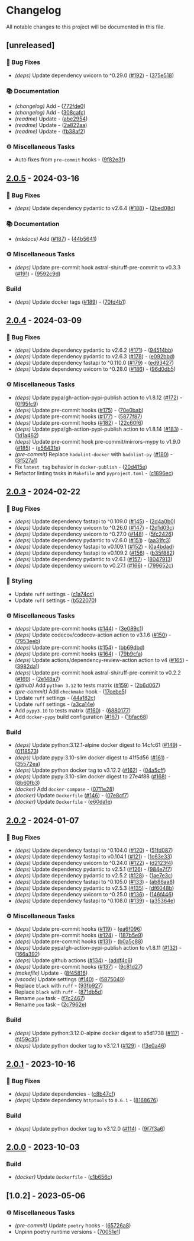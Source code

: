 # Changelog

All notable changes to this project will be documented in this file.

## [unreleased]

### 🐛 Bug Fixes

- *(deps)* Update dependency uvicorn to ^0.29.0 ([#192](https://github.com/DeadNews/deadnews-template-python/issues/192)) - ([375e518](https://github.com/DeadNews/deadnews-template-python/commit/375e5184218c51dfe7a7aaaeda91ef59ed9e0365))

### 📚 Documentation

- *(changelog)* Add - ([772fde0](https://github.com/DeadNews/deadnews-template-python/commit/772fde08332eb4f626179647d42e1a4632b1e6db))
- *(changelog)* Add - ([308cafc](https://github.com/DeadNews/deadnews-template-python/commit/308cafc7fd8ab4b4406b137f3e2628da175083d3))
- *(readme)* Update - ([abe2954](https://github.com/DeadNews/deadnews-template-python/commit/abe29549c25045a2438779c2bde974af16d7976a))
- *(readme)* Update - ([2a822aa](https://github.com/DeadNews/deadnews-template-python/commit/2a822aa8019887e70b5ad9ffb014f856e18bbb5d))
- *(readme)* Update - ([fb38af2](https://github.com/DeadNews/deadnews-template-python/commit/fb38af2414a591f06b7aff4a846f5c2b6973e0f3))

### ⚙️ Miscellaneous Tasks

- Auto fixes from `pre-commit` hooks - ([9f82e3f](https://github.com/DeadNews/deadnews-template-python/commit/9f82e3fdd3dbc408874db39a5dbdcb9898fbb35a))

## [2.0.5](https://github.com/DeadNews/deadnews-template-python/compare/v2.0.4..v2.0.5) - 2024-03-16

### 🐛 Bug Fixes

- *(deps)* Update dependency pydantic to v2.6.4 ([#188](https://github.com/DeadNews/deadnews-template-python/issues/188)) - ([2bed08d](https://github.com/DeadNews/deadnews-template-python/commit/2bed08de5f6571218725031e5bad2aa0d181ec56))

### 📚 Documentation

- *(mkdocs)* Add ([#187](https://github.com/DeadNews/deadnews-template-python/issues/187)) - ([44b5641](https://github.com/DeadNews/deadnews-template-python/commit/44b56417e0fc95a0382178ad3a0dcf22f6506aaf))

### ⚙️ Miscellaneous Tasks

- *(deps)* Update pre-commit hook astral-sh/ruff-pre-commit to v0.3.3 ([#191](https://github.com/DeadNews/deadnews-template-python/issues/191)) - ([9592c9d](https://github.com/DeadNews/deadnews-template-python/commit/9592c9d810141d0962b0ef6f029cc18b762373a2))

### Build

- *(deps)* Update docker tags ([#189](https://github.com/DeadNews/deadnews-template-python/issues/189)) - ([70fd4b1](https://github.com/DeadNews/deadnews-template-python/commit/70fd4b1e92a537dfa9e3a5d09a13269da25836ad))

## [2.0.4](https://github.com/DeadNews/deadnews-template-python/compare/v2.0.3..v2.0.4) - 2024-03-09

### 🐛 Bug Fixes

- *(deps)* Update dependency pydantic to v2.6.2 ([#171](https://github.com/DeadNews/deadnews-template-python/issues/171)) - ([94514bb](https://github.com/DeadNews/deadnews-template-python/commit/94514bbe584329bc43d56fc8f3c2a5e506d8639e))
- *(deps)* Update dependency pydantic to v2.6.3 ([#178](https://github.com/DeadNews/deadnews-template-python/issues/178)) - ([e092bbd](https://github.com/DeadNews/deadnews-template-python/commit/e092bbd1e0dfc664a31be288c45769a3ee98f392))
- *(deps)* Update dependency fastapi to ^0.110.0 ([#179](https://github.com/DeadNews/deadnews-template-python/issues/179)) - ([ed93427](https://github.com/DeadNews/deadnews-template-python/commit/ed93427f789090254bfc693c92982b709526c2b1))
- *(deps)* Update dependency uvicorn to ^0.28.0 ([#186](https://github.com/DeadNews/deadnews-template-python/issues/186)) - ([96d0db5](https://github.com/DeadNews/deadnews-template-python/commit/96d0db51dd9a1c4da227d9287e811ecea27dcc02))

### ⚙️ Miscellaneous Tasks

- *(deps)* Update pypa/gh-action-pypi-publish action to v1.8.12 ([#172](https://github.com/DeadNews/deadnews-template-python/issues/172)) - ([0f95fc9](https://github.com/DeadNews/deadnews-template-python/commit/0f95fc9cb2f5b7d0faa8871c75b76d7f537888fd))
- *(deps)* Update pre-commit hooks ([#175](https://github.com/DeadNews/deadnews-template-python/issues/175)) - ([70e0bab](https://github.com/DeadNews/deadnews-template-python/commit/70e0bab0cbbe4b95277c4a483d94d2cec6df5348))
- *(deps)* Update pre-commit hooks ([#177](https://github.com/DeadNews/deadnews-template-python/issues/177)) - ([5877f87](https://github.com/DeadNews/deadnews-template-python/commit/5877f8707fdced85f90bfde0f0dc6289ec525f61))
- *(deps)* Update pre-commit hooks ([#182](https://github.com/DeadNews/deadnews-template-python/issues/182)) - ([22c60f6](https://github.com/DeadNews/deadnews-template-python/commit/22c60f6563c3454b984ef7c3469516126b7c6f10))
- *(deps)* Update pypa/gh-action-pypi-publish action to v1.8.14 ([#183](https://github.com/DeadNews/deadnews-template-python/issues/183)) - ([1d1a462](https://github.com/DeadNews/deadnews-template-python/commit/1d1a462f534bb18c7ea797260f381d4aa03344d0))
- *(deps)* Update pre-commit hook pre-commit/mirrors-mypy to v1.9.0 ([#185](https://github.com/DeadNews/deadnews-template-python/issues/185)) - ([e56431e](https://github.com/DeadNews/deadnews-template-python/commit/e56431eecf699f596003fd61a4ef79a3f28a03ed))
- *(pre-commit)* Replace `hadolint-docker` with `hadolint-py` ([#180](https://github.com/DeadNews/deadnews-template-python/issues/180)) - ([3f527a1](https://github.com/DeadNews/deadnews-template-python/commit/3f527a18305466c593677922661f5f52c41fd3af))
- Fix `latest tag` behavior in `docker-publish` - ([20d415e](https://github.com/DeadNews/deadnews-template-python/commit/20d415ed76b335a79a6b4247f0befc37205d721a))
- Refactor linting tasks in `Makefile` and `pyproject.toml` - ([c1896ec](https://github.com/DeadNews/deadnews-template-python/commit/c1896ec6a3419d661f211d1324dc8460f6202a87))

## [2.0.3](https://github.com/DeadNews/deadnews-template-python/compare/v2.0.2..v2.0.3) - 2024-02-22

### 🐛 Bug Fixes

- *(deps)* Update dependency fastapi to ^0.109.0 ([#145](https://github.com/DeadNews/deadnews-template-python/issues/145)) - ([2d4a0b0](https://github.com/DeadNews/deadnews-template-python/commit/2d4a0b0babad51c43defbb96eb0cf5a79f26780d))
- *(deps)* Update dependency uvicorn to ^0.26.0 ([#147](https://github.com/DeadNews/deadnews-template-python/issues/147)) - ([2d1d03c](https://github.com/DeadNews/deadnews-template-python/commit/2d1d03c3483835808464901d483cc36b46b0204f))
- *(deps)* Update dependency uvicorn to ^0.27.0 ([#148](https://github.com/DeadNews/deadnews-template-python/issues/148)) - ([5fc2426](https://github.com/DeadNews/deadnews-template-python/commit/5fc2426351c70f89c20f31f2aecda3a1eb3fe17a))
- *(deps)* Update dependency pydantic to v2.6.0 ([#151](https://github.com/DeadNews/deadnews-template-python/issues/151)) - ([aa31fc3](https://github.com/DeadNews/deadnews-template-python/commit/aa31fc3bd56ce971356024cba16a857a3b8f78fa))
- *(deps)* Update dependency fastapi to v0.109.1 ([#152](https://github.com/DeadNews/deadnews-template-python/issues/152)) - ([0a4bdad](https://github.com/DeadNews/deadnews-template-python/commit/0a4bdad4a1a5444664fbd5136bae19c102a77ad8))
- *(deps)* Update dependency fastapi to v0.109.2 ([#156](https://github.com/DeadNews/deadnews-template-python/issues/156)) - ([b35f882](https://github.com/DeadNews/deadnews-template-python/commit/b35f88262a03de07c7391ecc77362f74903fe069))
- *(deps)* Update dependency pydantic to v2.6.1 ([#157](https://github.com/DeadNews/deadnews-template-python/issues/157)) - ([8047913](https://github.com/DeadNews/deadnews-template-python/commit/804791362551743a1faef41016975ba915e3aa11))
- *(deps)* Update dependency uvicorn to v0.27.1 ([#166](https://github.com/DeadNews/deadnews-template-python/issues/166)) - ([799652c](https://github.com/DeadNews/deadnews-template-python/commit/799652c633df2252140b8eaed1eb4caf1074a726))

### 🎨 Styling

- Update `ruff` settings - ([c1a74cc](https://github.com/DeadNews/deadnews-template-python/commit/c1a74cca25d8dbf9c013df8c9b930551719bd931))
- Update `ruff` settings - ([b522070](https://github.com/DeadNews/deadnews-template-python/commit/b522070c29de0ea7aa17a53ab6cedc466e23c780))

### ⚙️ Miscellaneous Tasks

- *(deps)* Update pre-commit hooks ([#144](https://github.com/DeadNews/deadnews-template-python/issues/144)) - ([3e089c1](https://github.com/DeadNews/deadnews-template-python/commit/3e089c103f2e4d7c76a9d3e2bb8a79841b3d0e6f))
- *(deps)* Update codecov/codecov-action action to v3.1.6 ([#150](https://github.com/DeadNews/deadnews-template-python/issues/150)) - ([7953eeb](https://github.com/DeadNews/deadnews-template-python/commit/7953eeb179138f0e4d19aed2d67a32ba3c807f08))
- *(deps)* Update pre-commit hooks ([#154](https://github.com/DeadNews/deadnews-template-python/issues/154)) - ([bb69dbd](https://github.com/DeadNews/deadnews-template-python/commit/bb69dbd1081cd4af907131bb5ed5621153a99caa))
- *(deps)* Update pre-commit hooks ([#164](https://github.com/DeadNews/deadnews-template-python/issues/164)) - ([79b9cfa](https://github.com/DeadNews/deadnews-template-python/commit/79b9cfafd0264ec5ab8388d68862923d515c2e5d))
- *(deps)* Update actions/dependency-review-action action to v4 ([#165](https://github.com/DeadNews/deadnews-template-python/issues/165)) - ([3982da1](https://github.com/DeadNews/deadnews-template-python/commit/3982da13c25e23d9fd0d715e1df255a8b6e8a42a))
- *(deps)* Update pre-commit hook astral-sh/ruff-pre-commit to v0.2.2 ([#169](https://github.com/DeadNews/deadnews-template-python/issues/169)) - ([2e148a7](https://github.com/DeadNews/deadnews-template-python/commit/2e148a7c46497c101d0431febd9c4e42bb4a0cf0))
- *(github)* Add `python 3.12` to tests matrix ([#159](https://github.com/DeadNews/deadnews-template-python/issues/159)) - ([2b6d067](https://github.com/DeadNews/deadnews-template-python/commit/2b6d067074a23234f6b072cca10a8d6cc274d4cf))
- *(pre-commit)* Add `checkmake` hook - ([17cebe5](https://github.com/DeadNews/deadnews-template-python/commit/17cebe525dd8cf86a278e6550ae61b5e4d35d128))
- Update `ruff` settings - ([44a182c](https://github.com/DeadNews/deadnews-template-python/commit/44a182cad6ac23a0a9b90965c27520022c6ad775))
- Update `ruff` settings - ([a3ca14e](https://github.com/DeadNews/deadnews-template-python/commit/a3ca14eb56b2794fd42fc302070b61d904d6e5ae))
- Add `pypy3.10` to tests matrix ([#160](https://github.com/DeadNews/deadnews-template-python/issues/160)) - ([6880177](https://github.com/DeadNews/deadnews-template-python/commit/6880177696a53f5b2ac9b0dc3175f435ee8c5795))
- Add `docker-pypy` build configuration ([#167](https://github.com/DeadNews/deadnews-template-python/issues/167)) - ([1bfac68](https://github.com/DeadNews/deadnews-template-python/commit/1bfac68e643eb4da03c4d778842b20f280a1dfd7))

### Build

- *(deps)* Update python:3.12.1-alpine docker digest to 14cfc61 ([#149](https://github.com/DeadNews/deadnews-template-python/issues/149)) - ([0118573](https://github.com/DeadNews/deadnews-template-python/commit/0118573386ef47f17b98ffef369a5afc3578e57e))
- *(deps)* Update pypy:3.10-slim docker digest to 41f5d56 ([#161](https://github.com/DeadNews/deadnews-template-python/issues/161)) - ([35572ea](https://github.com/DeadNews/deadnews-template-python/commit/35572ea0756cfbbbc070f3748d7fd798aefead01))
- *(deps)* Update python docker tag to v3.12.2 ([#162](https://github.com/DeadNews/deadnews-template-python/issues/162)) - ([04a5cff](https://github.com/DeadNews/deadnews-template-python/commit/04a5cff2b8e020a326ca5907be021dcc063533ac))
- *(deps)* Update pypy:3.10-slim docker digest to 27e4f88 ([#168](https://github.com/DeadNews/deadnews-template-python/issues/168)) - ([8b60fb3](https://github.com/DeadNews/deadnews-template-python/commit/8b60fb397e16832d2d7fa20aeddcdd7e21a714b3))
- *(docker)* Add `docker-compose` - ([0711e28](https://github.com/DeadNews/deadnews-template-python/commit/0711e2891798a11028ff1444d3d678e3545a1b74))
- *(docker)* Update `Dockerfile` ([#146](https://github.com/DeadNews/deadnews-template-python/issues/146)) - ([07e8cf7](https://github.com/DeadNews/deadnews-template-python/commit/07e8cf7850e9c3ef969296d3290142b1a129b5bc))
- *(docker)* Update `Dockerfile` - ([e60da1e](https://github.com/DeadNews/deadnews-template-python/commit/e60da1ece5d5c4f94c65122ef6c04678451ae1ab))

## [2.0.2](https://github.com/DeadNews/deadnews-template-python/compare/v2.0.1..v2.0.2) - 2024-01-07

### 🐛 Bug Fixes

- *(deps)* Update dependency fastapi to ^0.104.0 ([#120](https://github.com/DeadNews/deadnews-template-python/issues/120)) - ([51fd087](https://github.com/DeadNews/deadnews-template-python/commit/51fd0874f92234caad519e1e65c1a0b5b6b26c48))
- *(deps)* Update dependency fastapi to v0.104.1 ([#121](https://github.com/DeadNews/deadnews-template-python/issues/121)) - ([1c63e33](https://github.com/DeadNews/deadnews-template-python/commit/1c63e331f6e21f104e0effc78cb547d302e581de))
- *(deps)* Update dependency uvicorn to ^0.24.0 ([#122](https://github.com/DeadNews/deadnews-template-python/issues/122)) - ([d2123f4](https://github.com/DeadNews/deadnews-template-python/commit/d2123f467690af92e2d1bde6021a4952c2f57851))
- *(deps)* Update dependency pydantic to v2.5.1 ([#126](https://github.com/DeadNews/deadnews-template-python/issues/126)) - ([984e7f7](https://github.com/DeadNews/deadnews-template-python/commit/984e7f7483527cf9c3c125f99a1d430d27402a37))
- *(deps)* Update dependency pydantic to v2.5.2 ([#128](https://github.com/DeadNews/deadnews-template-python/issues/128)) - ([1ae7e3c](https://github.com/DeadNews/deadnews-template-python/commit/1ae7e3c109c38cc869c364ec125241a6be399e4a))
- *(deps)* Update dependency fastapi to ^0.105.0 ([#133](https://github.com/DeadNews/deadnews-template-python/issues/133)) - ([ab86aa8](https://github.com/DeadNews/deadnews-template-python/commit/ab86aa8d6b4956e992eebb60ec999874cc042d13))
- *(deps)* Update dependency pydantic to v2.5.3 ([#135](https://github.com/DeadNews/deadnews-template-python/issues/135)) - ([df6048b](https://github.com/DeadNews/deadnews-template-python/commit/df6048b13efb2de38e4ab446a3ca200266538658))
- *(deps)* Update dependency uvicorn to ^0.25.0 ([#136](https://github.com/DeadNews/deadnews-template-python/issues/136)) - ([146f446](https://github.com/DeadNews/deadnews-template-python/commit/146f446cc8e04c5f20781a01ef710b99e53388dc))
- *(deps)* Update dependency fastapi to ^0.108.0 ([#139](https://github.com/DeadNews/deadnews-template-python/issues/139)) - ([a35364e](https://github.com/DeadNews/deadnews-template-python/commit/a35364e3354013b54de3e7ce515cbc9bfed72e6a))

### ⚙️ Miscellaneous Tasks

- *(deps)* Update pre-commit hooks ([#119](https://github.com/DeadNews/deadnews-template-python/issues/119)) - ([ea6f096](https://github.com/DeadNews/deadnews-template-python/commit/ea6f096089f21e4c895fa0677a6c702625489420))
- *(deps)* Update pre-commit hooks ([#124](https://github.com/DeadNews/deadnews-template-python/issues/124)) - ([187b5e9](https://github.com/DeadNews/deadnews-template-python/commit/187b5e9f31b696cc390d0ef88740c0c11823078d))
- *(deps)* Update pre-commit hooks ([#131](https://github.com/DeadNews/deadnews-template-python/issues/131)) - ([b0a5c88](https://github.com/DeadNews/deadnews-template-python/commit/b0a5c886c6111ebe622a0242899f98d22704db50))
- *(deps)* Update pypa/gh-action-pypi-publish action to v1.8.11 ([#132](https://github.com/DeadNews/deadnews-template-python/issues/132)) - ([166a392](https://github.com/DeadNews/deadnews-template-python/commit/166a392b4716342301d6bbe2c39badcbcbdeaa55))
- *(deps)* Update github actions ([#134](https://github.com/DeadNews/deadnews-template-python/issues/134)) - ([addf4c6](https://github.com/DeadNews/deadnews-template-python/commit/addf4c6ceb313b7eabb8eddf16ba7e93da73e322))
- *(deps)* Update pre-commit hooks ([#137](https://github.com/DeadNews/deadnews-template-python/issues/137)) - ([9c81d27](https://github.com/DeadNews/deadnews-template-python/commit/9c81d2793ed8dc923cba8bbbd983a0fa171b1f53))
- *(makefile)* Update - ([8f45816](https://github.com/DeadNews/deadnews-template-python/commit/8f458162ccd3d3b0de3a5b7b41b5a87f8442046a))
- *(vscode)* Update settings ([#140](https://github.com/DeadNews/deadnews-template-python/issues/140)) - ([5875049](https://github.com/DeadNews/deadnews-template-python/commit/587504936db2997c3f8513dadc3a37f1cc6f8f95))
- Replace `black` with `ruff` - ([93fb927](https://github.com/DeadNews/deadnews-template-python/commit/93fb9277de065551e79ec1f0dfe22132671ec27b))
- Replace `black` with `ruff` - ([871db5d](https://github.com/DeadNews/deadnews-template-python/commit/871db5dbca6bda4951ec77e63e4fef7b6a10d6f9))
- Rename `poe` task - ([f7c2467](https://github.com/DeadNews/deadnews-template-python/commit/f7c2467a48b1c284cb2d66d8d2fe9f46f27cbb11))
- Rename `poe` task - ([2c7962e](https://github.com/DeadNews/deadnews-template-python/commit/2c7962e030d13869ed2a975e5371b3e6b9b9a913))

### Build

- *(deps)* Update python:3.12.0-alpine docker digest to a5d1738 ([#117](https://github.com/DeadNews/deadnews-template-python/issues/117)) - ([f459c35](https://github.com/DeadNews/deadnews-template-python/commit/f459c35f6de428878b09fec3e293dd15a7aaa961))
- *(deps)* Update python docker tag to v3.12.1 ([#129](https://github.com/DeadNews/deadnews-template-python/issues/129)) - ([f3e0a46](https://github.com/DeadNews/deadnews-template-python/commit/f3e0a463e1259a1192f00be5887eed301d07f7eb))

## [2.0.1](https://github.com/DeadNews/deadnews-template-python/compare/v2.0.0..v2.0.1) - 2023-10-16

### 🐛 Bug Fixes

- *(deps)* Update dependencies - ([c8b47cf](https://github.com/DeadNews/deadnews-template-python/commit/c8b47cf522b14308d099c35a9efc34601e148352))
- *(deps)* Update dependency `httptools` to `0.6.1` - ([8168676](https://github.com/DeadNews/deadnews-template-python/commit/816867692e38cc5b7b177afddfd31c9f3c79fa7f))

### Build

- *(deps)* Update python docker tag to v3.12.0 ([#114](https://github.com/DeadNews/deadnews-template-python/issues/114)) - ([9f7f3a6](https://github.com/DeadNews/deadnews-template-python/commit/9f7f3a608cc7a7f5cde921d82107e72495915ab1))

## [2.0.0](https://github.com/DeadNews/deadnews-template-python/compare/v1.0.2..v2.0.0) - 2023-10-03

### Build

- *(docker)* Update `Dockerfile` - ([c1b656c](https://github.com/DeadNews/deadnews-template-python/commit/c1b656c1ae207de3a4c019a00d6c2350e2fdd959))

## [1.0.2] - 2023-05-06

### ⚙️ Miscellaneous Tasks

- *(pre-commit)* Update `poetry` hooks - ([65726a8](https://github.com/DeadNews/deadnews-template-python/commit/65726a874b4a352ed46feb85fdf1629575b80d3f))
- Unpinn poetry runtime versions - ([70051e1](https://github.com/DeadNews/deadnews-template-python/commit/70051e1332999bb6b9b68f6c24b8492290a8bd5a))

<!-- generated by git-cliff -->
